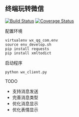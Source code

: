 ## 终端玩转微信

[![Build Status](https://travis-ci.org/zhanghe06/wx_qq_com.svg?branch=master)](https://travis-ci.org/zhanghe06/wx_qq_com)
[![Coverage Status](https://coveralls.io/repos/github/zhanghe06/wx_qq_com/badge.svg?branch=master)](https://coveralls.io/github/zhanghe06/wx_qq_com?branch=master)

配置环境
```
virtualenv wx_qq_com.env
source env_develop.sh
pip install requests
pip install xmltodict
```

启动程序
```
python wx_client.py
```

TODO
- 支持消息发送
- 完善消息类型
- 优化消息显示
- 优化表情显示
